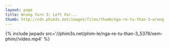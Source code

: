 ```yaml
---
layout: page
title: Wrong Turn 3: Left For...
thumb: http://cdn.phim3s.net/images/films/thumb/nga-re-tu-than-3-wrong-turn-3-left-for-dead-2009.jpg
---
```

{% include jwpadv src='//phim3s.net/phim-le/nga-re-tu-than-3_5378/xem-phim//video.mp4' %}